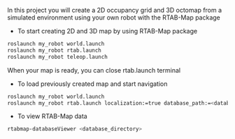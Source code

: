 In this project you will create a 2D occupancy grid and 3D octomap from a simulated environment using your own robot with the RTAB-Map package

- To start creating 2D and 3D map by using RTAB-Map package
```bash
roslaunch my_robot world.launch
roslaunch my_robot rtab.launch 
roslaunch my_robot teleop.launch
```
When your map is ready, you can close rtab.launch terminal


- To load previously created map and start navigation
```bash
roslaunch my_robot world.launch 
roslaunch my_robot rtab.launch localization:=true database_path:=<database_directory>
```

- To view RTAB-Map data
```bash
rtabmap-databaseViewer <database_directory>
```